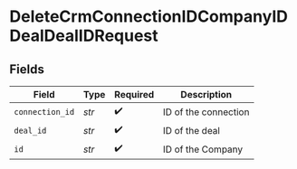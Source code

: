# DeleteCrmConnectionIDCompanyIDDealDealIDRequest


## Fields

| Field                | Type                 | Required             | Description          |
| -------------------- | -------------------- | -------------------- | -------------------- |
| `connection_id`      | *str*                | :heavy_check_mark:   | ID of the connection |
| `deal_id`            | *str*                | :heavy_check_mark:   | ID of the deal       |
| `id`                 | *str*                | :heavy_check_mark:   | ID of the Company    |